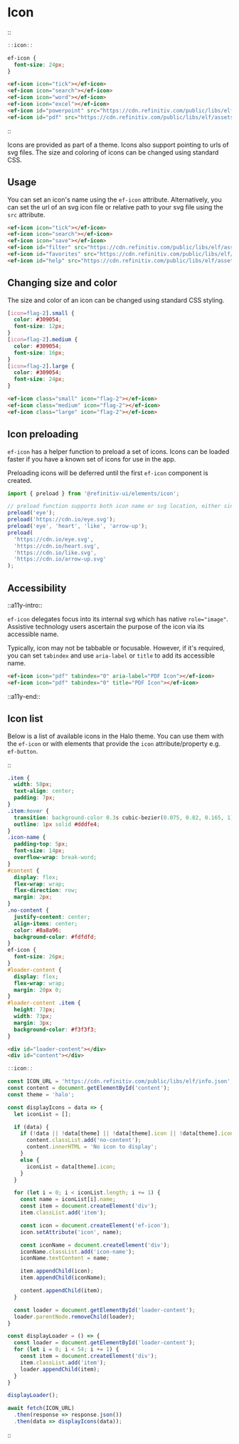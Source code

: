 <!--
type: page
title: Icon
location: ./elements/icon
layout: default
-->

# Icon

::
```javascript
::icon::
````
```css
ef-icon {
  font-size: 24px;
}
```
```html
<ef-icon icon="tick"></ef-icon>
<ef-icon icon="search"></ef-icon>
<ef-icon icon="word"></ef-icon>
<ef-icon icon="excel"></ef-icon>
<ef-icon id="powerpoint" src="https://cdn.refinitiv.com/public/libs/elf/assets/elf-theme-halo/resources/icons/buzz.svg"></ef-icon>
<ef-icon id="pdf" src="https://cdn.refinitiv.com/public/libs/elf/assets/elf-theme-halo/resources/icons/chart-area.svg"></ef-icon>
```
::

Icons are provided as part of a theme. Icons also support pointing to urls of svg files. The size and coloring of icons can be changed using standard CSS.

## Usage
You can set an icon's name using the `ef-icon` attribute. Alternatively, you can set the url of an svg icon file or relative path to your svg file using the `src` attribute.

```html
<ef-icon icon="tick"></ef-icon>
<ef-icon icon="search"></ef-icon>
<ef-icon icon="save"></ef-icon>
<ef-icon id="filter" src="https://cdn.refinitiv.com/public/libs/elf/assets/elf-theme-halo/resources/icons/filter.svg"></ef-icon>
<ef-icon id="favorites" src="https://cdn.refinitiv.com/public/libs/elf/assets/elf-theme-halo/resources/icons/favorites.svg"></ef-icon>
<ef-icon id="help" src="https://cdn.refinitiv.com/public/libs/elf/assets/elf-theme-halo/resources/icons/help.svg"></ef-icon>
```


## Changing size and color
The size and color of an icon can be changed using standard CSS styling.

```css
[icon=flag-2].small {
  color: #309054;
  font-size: 12px;
}
[icon=flag-2].medium {
  color: #309054;
  font-size: 16px;
}
[icon=flag-2].large {
  color: #309054;
  font-size: 24px;
}
```
```html
<ef-icon class="small" icon="flag-2"></ef-icon>
<ef-icon class="medium" icon="flag-2"></ef-icon>
<ef-icon class="large" icon="flag-2"></ef-icon>
```

## Icon preloading
`ef-icon` has a helper function to preload a set of icons. Icons can be loaded faster if you have a known set of icons for use in the app.

Preloading icons will be deferred until the first `ef-icon` component is created.

```javascript
import { preload } from '@refinitiv-ui/elements/icon';

// preload function supports both icon name or svg location, either single icon or multiple.
preload('eye');
preload('https://cdn.io/eye.svg');
preload('eye', 'heart', 'like', 'arrow-up');
preload(
  'https://cdn.io/eye.svg',
  'https://cdn.io/heart.svg',
  'https://cdn.io/like.svg',
  'https://cdn.io/arrow-up.svg'
);
```

## Accessibility
::a11y-intro::

`ef-icon` delegates focus into its internal svg which has native `role="image"`. Assistive technology users ascertain the purpose of the icon via its accessible name.

Typically, icon may not be tabbable or focusable. However, if it's required, you can set `tabindex` and use `aria-label` or `title` to add its accessible name.

```html
<ef-icon icon="pdf" tabindex="0" aria-label="PDF Icon"></ef-icon>
<ef-icon icon="pdf" tabindex="0" title="PDF Icon"></ef-icon>
```

::a11y-end::

## Icon list

Below is a list of available icons in the Halo theme. You can use them with the `ef-icon` or with elements that provide the `icon` attribute/property e.g. `ef-button`.

::
```css
.item {
  width: 58px;
  text-align: center;
  padding: 7px;
}
.item:hover {
  transition: background-color 0.3s cubic-bezier(0.075, 0.82, 0.165, 1);
  outline: 1px solid #dddfe4;
}
.icon-name {
  padding-top: 5px;
  font-size: 14px;
  overflow-wrap: break-word;
}
#content {
  display: flex;
  flex-wrap: wrap;
  flex-direction: row;
  margin: 2px;
}
.no-content {
  justify-content: center;
  align-items: center;
  color: #8a8a96;
  background-color: #fdfdfd;
}
ef-icon {
  font-size: 26px;
}
#loader-content {
  display: flex;
  flex-wrap: wrap;
  margin: 20px 0;
}
#loader-content .item {
  height: 73px;
  width: 73px;
  margin: 3px;
  background-color: #f3f3f3;
}
```
```html
<div id="loader-content"></div>
<div id="content"></div>
```
```javascript
::icon::

const ICON_URL = 'https://cdn.refinitiv.com/public/libs/elf/info.json';
const content = document.getElementById('content');
const theme = 'halo';

const displayIcons = data => {
  let iconList = [];

  if (data) {
    if (!data || !data[theme] || !data[theme].icon || !data[theme].icon.length) {
      content.classList.add('no-content');
      content.innerHTML = 'No icon to display';
    }
    else {
      iconList = data[theme].icon;
    }
  }

  for (let i = 0; i < iconList.length; i += 1) {
    const name = iconList[i].name;
    const item = document.createElement('div');
    item.classList.add('item');

    const icon = document.createElement('ef-icon');
    icon.setAttribute('icon', name);

    const iconName = document.createElement('div');
    iconName.classList.add('icon-name');
    iconName.textContent = name;

    item.appendChild(icon);
    item.appendChild(iconName);

    content.appendChild(item);
  }

  const loader = document.getElementById('loader-content');
  loader.parentNode.removeChild(loader);
}

const displayLoader = () => {
  const loader = document.getElementById('loader-content');
  for (let i = 0; i < 54; i += 1) {
    const item = document.createElement('div');
    item.classList.add('item');
    loader.appendChild(item);
  }
}

displayLoader();

await fetch(ICON_URL)
  .then(response => response.json())
  .then(data => displayIcons(data));
```
::
